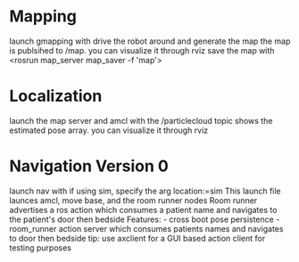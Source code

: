 # Mapping
launch gmapping with <roslaunch nightingale_navigation mapping.launch>
drive the robot around and generate the map
the map is publsihed to /map. you can visualize it through rviz
save the map with <rosrun map_server map_saver -f 'map'>

# Localization
launch the map server and amcl with <roslaunch nightingale_navigation localization.launch>
the /particlecloud topic shows the estimated pose array. you can visualize it through rviz

# Navigation Version 0
launch nav with <roslaunch nightingale_navigation navigation.launch>
if using sim, specify the arg location:=sim
This launch file launces amcl, move base, and the room runner nodes
Room runner advertises a ros action which consumes a patient name and navigates to the patient's
door then bedside
Features: - cross boot pose persistence
          - room_runner action server which consumes patients names and navigates to door then bedside
tip: use axclient for a GUI based action client for testing purposes
